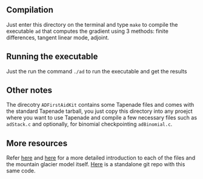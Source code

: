 ## Compilation

Just enter this directory on the terminal and type `make` to compile the executable `ad` that computes the gradient using 3 methods: finite differences, tangent linear mode, adjoint.

## Running the executable

Just the run the command `./ad` to run the executable and get the results

## Other notes

The direcotry `ADFirstAidKit` contains some Tapenade files and comes with the standard Tapenade tarball, you just copy this directory into any proejct where you want to use Tapenade and compile a few necessary files such as `adStack.c` and optionally, for binomial checkpointing `adBinomial.c`.

## More resources

Refer [here](https://sicopolis.readthedocs.io/en/latest/AD/tutorial_tapenade.html) and [here](https://ecco-hackweek.github.io/ecco-2024/tutorials/AD_tuts/tutorial_tapenade_mountain_glacier.html) for a more detailed introduction to each of the files and the mountain glacier model itself. [Here](https://github.com/Shreyas911/ECCO_Hackweek_Mountain_Glacier_1D) is a standalone git repo with this same code.
